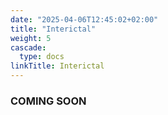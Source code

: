 ```yaml
---
date: "2025-04-06T12:45:02+02:00"
title: "Interictal"
weight: 5
cascade:
  type: docs
linkTitle: Interictal
---
```


### COMING SOON
